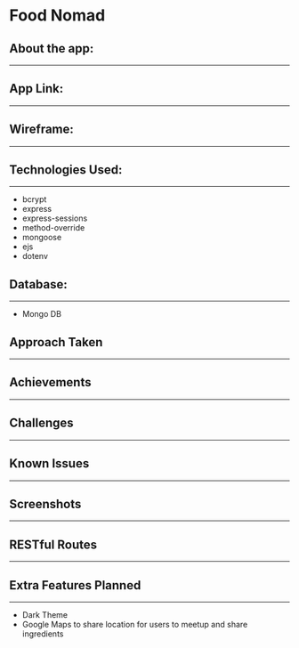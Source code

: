 # Food Nomad

## About the app:

---

## App Link:

---

## Wireframe:

---

## Technologies Used:

---

- bcrypt
- express
- express-sessions
- method-override
- mongoose
- ejs
- dotenv

## Database:

---

- Mongo DB

## Approach Taken

---

## Achievements

---

## Challenges

---

## Known Issues

---

## Screenshots

---

## RESTful Routes

---

## Extra Features Planned

---

- Dark Theme
- Google Maps to share location for users to meetup and share ingredients
